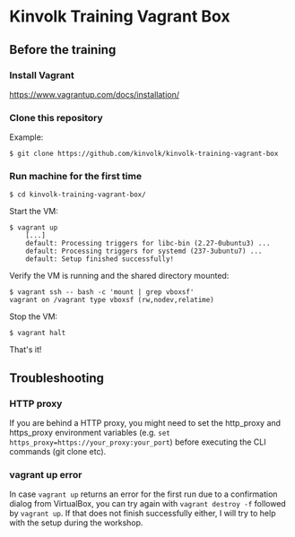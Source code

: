 # Kinvolk Training Vagrant Box

## Before the training

### Install Vagrant

https://www.vagrantup.com/docs/installation/

### Clone this repository

Example:

```
$ git clone https://github.com/kinvolk/kinvolk-training-vagrant-box
```

### Run machine for the first time

```
$ cd kinvolk-training-vagrant-box/
```

Start the VM:

```
$ vagrant up
    [...]
    default: Processing triggers for libc-bin (2.27-0ubuntu3) ...
    default: Processing triggers for systemd (237-3ubuntu7) ...
    default: Setup finished successfully!
```

Verify the VM is running and the shared directory mounted:

```
$ vagrant ssh -- bash -c 'mount | grep vboxsf'
vagrant on /vagrant type vboxsf (rw,nodev,relatime)
```

Stop the VM:

```
$ vagrant halt
```

That's it!

## Troubleshooting

### HTTP proxy

If you are behind a HTTP proxy, you might need to set the
http_proxy and https_proxy environment variables (e.g. `set
https_proxy=https://your_proxy:your_port`) before executing the CLI
commands (git clone etc).

### vagrant up error

In case `vagrant up` returns an error for the first run due to a
confirmation dialog from VirtualBox, you can try again with `vagrant
destroy -f` followed by `vagrant up`. If that does not finish successfully
either, I will try to help with the setup during the workshop.
